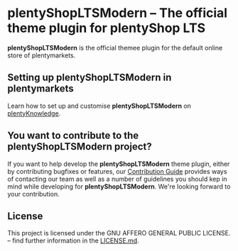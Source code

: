 # plentyShopLTSModern – The official theme plugin for **plentyShop LTS**

**plentyShopLTSModern** is the official themee plugin for the default online store of plentymarkets.

## Setting up **plentyShopLTSModern** in plentymarkets

Learn how to set up and customise **plentyShopLTSModern** on [plentyKnowledge](https://knowledge.plentymarkets.com/en/omni-channel/online-store/setting-up-ceres).

## You want to contribute to the **plentyShopLTSModern** project?

If you want to help develop the **plentyShopLTSModern** theme plugin, either by contributing bugfixes or features, our [Contribution Guide](https://github.com/plentymarkets/plugin-ceres/blob/stable/contributionGuide.md) provides ways of contacting our team as well as a number of guidelines you should kep in mind while developing for **plentyShopLTSModern**. We're looking forward to your contribution.

## License

This project is licensed under the GNU AFFERO GENERAL PUBLIC LICENSE. – find further information in the [LICENSE.md](https://github.com/plentymarkets/plugin-ceres/blob/stable/LICENSE.md).
